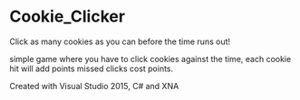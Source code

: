 # Cookie_Clicker
Click as many cookies as you can before the time runs out!

simple game where you have to click cookies against the time, each cookie hit will add points missed clicks cost points.

Created with Visual Studio 2015, C# and XNA
